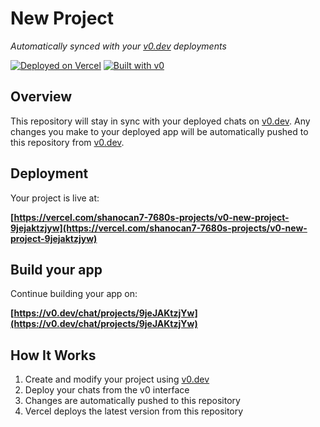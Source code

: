 # New Project

*Automatically synced with your [v0.dev](https://v0.dev) deployments*

[![Deployed on Vercel](https://img.shields.io/badge/Deployed%20on-Vercel-black?style=for-the-badge&logo=vercel)](https://vercel.com/shanocan7-7680s-projects/v0-new-project-9jejaktzjyw)
[![Built with v0](https://img.shields.io/badge/Built%20with-v0.dev-black?style=for-the-badge)](https://v0.dev/chat/projects/9jeJAKtzjYw)

## Overview

This repository will stay in sync with your deployed chats on [v0.dev](https://v0.dev).
Any changes you make to your deployed app will be automatically pushed to this repository from [v0.dev](https://v0.dev).

## Deployment

Your project is live at:

**[https://vercel.com/shanocan7-7680s-projects/v0-new-project-9jejaktzjyw](https://vercel.com/shanocan7-7680s-projects/v0-new-project-9jejaktzjyw)**

## Build your app

Continue building your app on:

**[https://v0.dev/chat/projects/9jeJAKtzjYw](https://v0.dev/chat/projects/9jeJAKtzjYw)**

## How It Works

1. Create and modify your project using [v0.dev](https://v0.dev)
2. Deploy your chats from the v0 interface
3. Changes are automatically pushed to this repository
4. Vercel deploys the latest version from this repository
